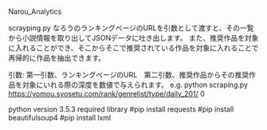Narou_Analytics

scrayping.py 
なろうのランキングページのURLを引数として渡すと、その一覧から小説情報を取り出してJSONデータに吐き出します。
また、推奨作品を対象に入れることができ、そこからそこで推奨されている作品を対象に入れることで再帰的に作品を抽出できます。

引数: 第一引数、ランキングページのURL　第二引数、推奨作品からその推奨作品を対象にいれる際の深度を数値で与えられます。
e.g. python scraping.py https://yomou.syosetu.com/rank/genrelist/type/daily_201/ 0

python version 3.5.3
required library
#pip install requests
#pip install beautifulsoup4
#pip install lxml
